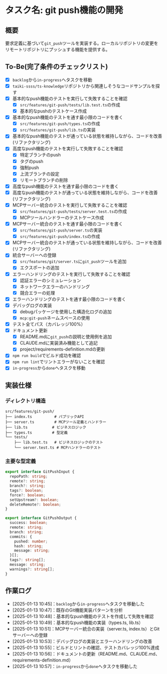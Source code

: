 # タスク名: git push機能の開発

## 概要

要求定義に基づいて`git_push`ツールを実装する。ローカルリポジトリの変更をリモートリポジトリにプッシュする機能を提供する。

## To-Be(完了条件のチェックリスト)

- [x] `backlog`から`in-progress`へタスクを移動
- [x] `taiki-ssss/ts-knowledge`リポジトリから関連しそうなコードサンプルを探す
- [x] 基本的なpush機能のテストを実行して失敗することを確認
  - [x] `src/features/git-push/tests/lib.test.ts`の作成
  - [x] 基本的なpushのテストケース作成
- [x] 基本的なpush機能のテストを通す最小限のコードを書く
  - [x] `src/features/git-push/types.ts`の作成
  - [x] `src/features/git-push/lib.ts`の実装
- [x] 基本的なpush機能のテストが通っている状態を維持しながら、コードを改善(リファクタリング)
- [x] 高度なpush機能のテストを実行して失敗することを確認
  - [x] 特定ブランチのpush
  - [x] タグのpush
  - [x] 強制push
  - [x] 上流ブランチの設定
  - [x] リモートブランチの削除
- [x] 高度なpush機能のテストを通す最小限のコードを書く
- [x] 高度なpush機能のテストが通っている状態を維持しながら、コードを改善(リファクタリング)
- [x] MCPサーバー統合のテストを実行して失敗することを確認
  - [x] `src/features/git-push/tests/server.test.ts`の作成
  - [x] MCPツールハンドラーのテストケース作成
- [x] MCPサーバー統合のテストを通す最小限のコードを書く
  - [x] `src/features/git-push/server.ts`の実装
  - [x] `src/features/git-push/index.ts`の作成
- [x] MCPサーバー統合のテストが通っている状態を維持しながら、コードを改善(リファクタリング)
- [x] 統合サーバーへの登録
  - [x] `src/features/git/server.ts`に`git_push`ツールを追加
  - [x] エクスポートの追加
- [x] エラーハンドリングのテストを実行して失敗することを確認
  - [x] 認証エラーのシミュレーション
  - [x] ネットワークエラーのハンドリング
  - [x] 競合エラーの処理
- [x] エラーハンドリングのテストを通す最小限のコードを書く
- [x] デバッグログの実装
  - [x] debugパッケージを使用した構造化ログの追加
  - [x] `mcp:git-push`ネームスペースの使用
- [x] テスト全てパス（カバレッジ100%）
- [x] ドキュメント更新
  - [x] README.mdに`git_push`の説明と使用例を追加
  - [x] CLAUDE.mdに実装済み機能として追記
  - [x] project/requirements-definition.mdの更新
- [x] `npm run build`でビルド成功を確認
- [x] `npm run lint`でリントエラーがないことを確認
- [x] `in-progress`から`done`へタスクを移動

## 実装仕様

### ディレクトリ構造

```
src/features/git-push/
├── index.ts          # パブリックAPI
├── server.ts         # MCPツール定義とハンドラー
├── lib.ts           # ビジネスロジック
├── types.ts         # 型定義
└── tests/
    ├── lib.test.ts   # ビジネスロジックのテスト
    └── server.test.ts # MCPハンドラーのテスト
```

### 主要な型定義

```typescript
export interface GitPushInput {
  repoPath: string;
  remote?: string;
  branch?: string;
  tags?: boolean;
  force?: boolean;
  setUpstream?: boolean;
  deleteRemote?: boolean;
}

export interface GitPushOutput {
  success: boolean;
  remote: string;
  branch: string;
  commits: {
    pushed: number;
    hash: string;
    message: string;
  }[];
  tags?: string[];
  message: string;
  warnings?: string[];
}
```

## 作業ログ

- [2025-01-13 10:45]：`backlog`から`in-progress`へタスクを移動した
- [2025-01-13 10:47]：既存のGit機能実装パターンを分析
- [2025-01-13 10:48]：基本的なpush機能のテストを作成して失敗を確認
- [2025-01-13 10:49]：基本的なpush機能の実装（types.ts, lib.ts）
- [2025-01-13 10:51]：MCPサーバー統合の実装（server.ts, index.ts）とGitサーバーへの登録
- [2025-01-13 10:53]：デバッグログの実装とエラーハンドリングの改善
- [2025-01-13 10:55]：ビルドとリントの確認、テストカバレッジ100%達成
- [2025-01-13 10:56]：ドキュメントの更新（README.md、CLAUDE.md、requirements-definition.md）
- [2025-01-13 10:57]：`in-progress`から`done`へタスクを移動した